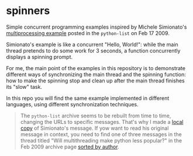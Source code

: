 # spinners

Simple concurrent programming examples inspired by Michele Simionato's 
[multiprocessing example](https://standupdev.github.io/spinners/) posted in the `python-list` on Feb 17 2009.

Simionato's example is like a concurrent "Hello, World!": while the main thread pretends to do some work for 3 seconds, a function concurrently displays a spinning prompt.

For me, the main point of the examples in this repository is to demonstrate different ways of synchronizing the main thread and the spinning function: how to make the spinning stop and clean up after the main thread finishes its "slow" task.

In this repo you will find the same example implemented in different languages,  using different synchronization techniques.


> The `python-list` archive seems to be rebuilt from time to time, changing
> the URLs to specific messages.
> That's why I made a [local copy](https://standupdev.github.io/spinners/) of Simionato's message. 
> If yow want to read his original message in context, 
> you need to find one of three messages in the thread titled
> "Will multithreading make python less popular?"
> in the Feb 2009 archive page [sorted by author](https://mail.python.org/pipermail/python-list/2009-February/author.html).


